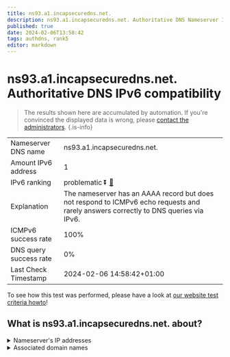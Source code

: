 ```yaml
---
title: ns93.a1.incapsecuredns.net.
description: ns93.a1.incapsecuredns.net. Authoritative DNS Nameserver IPv6 compatibility
published: true
date: 2024-02-06T13:58:42
tags: authdns, rank5
editor: markdown
---
```


# ns93.a1.incapsecuredns.net. Authoritative DNS IPv6 compatibility

> The results shown here are accumulated by automation. If you're convinced the displayed data is wrong, please [contact the administrators](/howto/chat). 
{.is-info}




|   |   |
| - | - |
| Nameserver DNS name | ns93.a1.incapsecuredns.net.
| Amount IPv6 address | 1
| IPv6 ranking | problematic :arrow_double_down: [🔗](/howto/ranking) |
| Explanation | The nameserver has an AAAA record but does not respond to ICMPv6 echo requests and rarely answers correctly to DNS queries via IPv6. |
| ICMPv6 success rate | 100%|
| DNS query success rate | 0% |
| Last Check Timestamp | 2024-02-06 14:58:42+01:00 |

To see how this test was performed, please have a look at [our website test criteria howto](/howto/testcriteria/authdns)!


## What is ns93.a1.incapsecuredns.net. about?




<details>
<summary>Nameserver's IP addresses</summary>

2a02:e980:5::5d

</details>



<details>
<summary>Associated domain names</summary>

www.zurich.de

</details>

